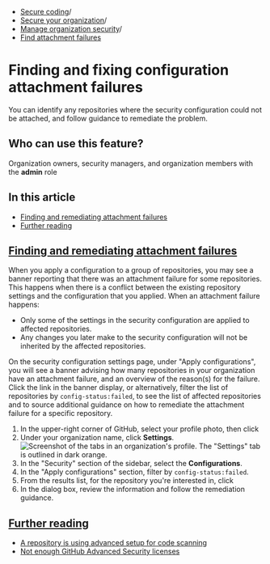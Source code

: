   * [Secure coding](https://docs.github.com/en/code-security "Secure coding")/
  * [Secure your organization](https://docs.github.com/en/code-security/securing-your-organization "Secure your organization")/
  * [Manage organization security](https://docs.github.com/en/code-security/securing-your-organization/managing-the-security-of-your-organization "Manage organization security")/
  * [Find attachment failures](https://docs.github.com/en/code-security/securing-your-organization/managing-the-security-of-your-organization/finding-repositories-with-attachment-failures "Find attachment failures")


# Finding and fixing configuration attachment failures
You can identify any repositories where the security configuration could not be attached, and follow guidance to remediate the problem.
## Who can use this feature?
Organization owners, security managers, and organization members with the **admin** role
## In this article
  * [Finding and remediating attachment failures](https://docs.github.com/en/code-security/securing-your-organization/managing-the-security-of-your-organization/finding-repositories-with-attachment-failures#finding-and-remediating-attachment-failures)
  * [Further reading](https://docs.github.com/en/code-security/securing-your-organization/managing-the-security-of-your-organization/finding-repositories-with-attachment-failures#further-reading)


## [Finding and remediating attachment failures](https://docs.github.com/en/code-security/securing-your-organization/managing-the-security-of-your-organization/finding-repositories-with-attachment-failures#finding-and-remediating-attachment-failures)
When you apply a configuration to a group of repositories, you may see a banner reporting that there was an attachment failure for some repositories. This happens when there is a conflict between the existing repository settings and the configuration that you applied.
When an attachment failure happens:
  * Only some of the settings in the security configuration are applied to affected repositories.
  * Any changes you later make to the security configuration will not be inherited by the affected repositories.


On the security configuration settings page, under "Apply configurations", you will see a banner advising how many repositories in your organization have an attachment failure, and an overview of the reason(s) for the failure.
Click the link in the banner display, or alternatively, filter the list of repositories by `config-status:failed`, to see the list of affected repositories and to source additional guidance on how to remediate the attachment failure for a specific repository.
  1. In the upper-right corner of GitHub, select your profile photo, then click 
  2. Under your organization name, click **Settings**.
![Screenshot of the tabs in an organization's profile. The "Settings" tab is outlined in dark orange.](https://docs.github.com/assets/cb-49309/images/help/discussions/org-settings-global-nav-update.png)
  3. In the "Security" section of the sidebar, select the **Configurations**.
  4. In the "Apply configurations" section, filter by `config-status:failed`.
  5. From the results list, for the repository you're interested in, click 
  6. In the dialog box, review the information and follow the remediation guidance.


## [Further reading](https://docs.github.com/en/code-security/securing-your-organization/managing-the-security-of-your-organization/finding-repositories-with-attachment-failures#further-reading)
  * [A repository is using advanced setup for code scanning](https://docs.github.com/en/code-security/securing-your-organization/troubleshooting-security-configurations/a-repository-is-using-advanced-setup-for-code-scanning)
  * [Not enough GitHub Advanced Security licenses](https://docs.github.com/en/code-security/securing-your-organization/troubleshooting-security-configurations/not-enough-github-advanced-security-licenses)



